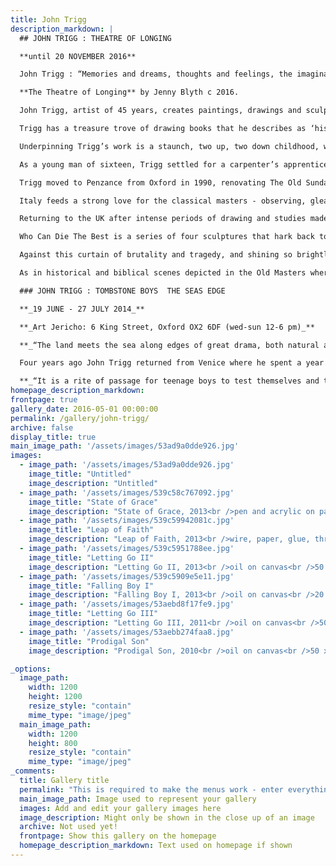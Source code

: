 ```yaml
---
title: John Trigg
description_markdown: |
  ## JOHN TRIGG : THEATRE OF LONGING

  **until 20 NOVEMBER 2016**

  John Trigg : “Memories and dreams, thoughts and feelings, the imaginative life and inner world we are forever trying to grasp and make sense of. Images perform within us like a theatre of shadows...  Our lives are there, passing through as we seek to hold on to the flesh and bones of existence. “ 

  **The Theatre of Longing** by Jenny Blyth c 2016.

  John Trigg, artist of 45 years, creates paintings, drawings and sculpture that reflect a life hard-lived and hard-worked, work that is infused with the bitter-sweet theatre of life.  The Theatre of Longing is in essence autobiographical, present and past, drawing on formative childhood years, the beauty of classical masters and the drama of Venice.  

  Trigg has a treasure trove of drawing books that he describes as ‘his engine room’. Visual diaries compiled over decades of drawings in various pens, ink and acrylics, record his observations of people and places, and create ‘nest eggs’ for his paintings - a fusion of his travels abroad and vignettes of his hometown on the Cornish coast, coloured by the blue-green shifting spectrum of the sea.

  Underpinning Trigg’s work is a staunch, two up, two down childhood, where paper and pencil were an unnecessary expense, softened by tender memories of a mother who was ‘potent and sharp with humour’, who intuitively understood that her son needed to draw. “Go on then – get my purse, and remember to ask them to wrap the paper”.  Trigg would ask to have the table after dinner, the house then quiet, his father out playing cards and his mother stepping out with friends.  He reflects with delight on neighbours and relations, perplexed by the apparent uselessness of it ….”he’s still doing that then ?” And in later years, despite exhibitions in museums across the UK, stopping in the street, a man of fifty plus with those same neighbours as before: “What’s the boy doing now?”… the response a still little reluctant: “Well…. he’s an artist isnt’ he….”

  As a young man of sixteen, Trigg settled for a carpenter’s apprenticeship, a ‘useful and honest’ profession learning basic woodworking skills at Rycotewood College, Thame followed by four years of Furniture and Interior Design at High Wycombe College.  He became a master joiner and after a year in Finland building prefabricated houses he worked ultimately with top architects and designers through his twenties……. but found himself longing to paint. He taught drawing for five years thereafter at Foundation and Degree level, so that it wasn’t until his early 30’s that he committed to a life as an artist. 

  Trigg moved to Penzance from Oxford in 1990, renovating The Old Sunday School to home and studio over four floors, but still has sand in his shoes. He makes regular forays abroad that fuel his creativity, living as a ‘local’ whether in Europe or West Africa.  In recent years he has been drawn to Italy  – living for twelve months below an opera singer in Venice 2008/9, and two months last year in a small, seedy hotel behind the train station in Rome, a rich tapestry of life unravelling before him by ‘players’ of all creed and colour. 

  Italy feeds a strong love for the classical masters - observing, gleaning and drawing.  Iconic painters and sculptors, such as Caravaggio, Goya, Tintoretto and Rembrandt inform his work on many levels.  Trigg observes Michelangelo’s Pietà, “Mary’s face, that of a fourteen year old holding the body of a grown man, his shin’s vulnerable” and reflects sadly, how crucifixion victims often had their shins broken.  But the faces that fuel Trigg’s imagination and colour his paintings are ‘local’ subjects, couples kissing Down Along the Prom at Penzance, Twins Via Marsala, sisters from Eastern Europe working the streets around Termini station, or The Theatre of Longing I-IV, a series of triptychs that include recurring images: Self Portrait, seagull, young mothers with their babies, a Muslim girl from Penzance, her head scarf indistinguishable from a nun’s coif and veil.

  Returning to the UK after intense periods of drawing and studies made during his Italian visits, Trigg has been able to combine the religiousity, the quietness of darker corners of antiquity that are permeated into the stone, with the biography and narrative of contemporary composition. The paintings and sculpture from the last ten years are infused with the drama and pathos of religious iconography, the atom-heart love of mother and child, the death-or-glory camaraderie of men at war – in essence, the agonies and the ecstasies of life that are the subjects for his theatre.

  Who Can Die The Best is a series of four sculptures that hark back to a favourite boyhood game celebrating the spirit of ‘death or glory’. These ‘three dimensional drawings’ capture a certain youthful pitilessness, an irrepressible and life-affirming dance with death. Trigg recalls his mother describing his father’s return from North Africa and WWII, like a ‘bronzed god’, but separated from his fellow soldiers and troop, ‘shrivelled to a shadow in just three years’.  Tales of his grandfather returning from the Somme in 1916 also made their mark – he was mortally wounded and died seven long years later with shrapnel still embedded in his chest.  Brothers in Arms is composed of wire figures, bound and bandaged with paper, glue and red thread.  It is a contemporary Pietà, one soldier cradling his ‘crucified’ brother in arms.  

  Against this curtain of brutality and tragedy, and shining so brightly, is the light of motherhood, the sweetness of love between mother and child.  Perhaps felt so keenly in the autumn years of his life, Trigg is able to weave together the purity and intensity of that love, as captured in Dreaming Beneath the Trees, that is so beautifully depicted in classical art.  His figures have the colour and drama of the Venice Carnevale, yet remain autobiographical.  In Drawing Lesson, his mother watches over him as he draws a full arc across the paper – she gives him space but is present and watchful.  Delivering him in Mother and Child, she holds him forth, a child already grown but in those early years still umbilically linked.  

  As in historical and biblical scenes depicted in the Old Masters where women were so often brutalized, there is violence, a visceral reality in Trigg’s sculpture where breasts and thighs are bound too tight, that is raw.  It is Trigg’s ability to balance that with pathos, to tread the sharp edge between light and dark, that make his paintings and sculpture so very beautiful.

  ### JOHN TRIGG : TOMBSTONE BOYS  THE SEAS EDGE

  **_19 JUNE - 27 JULY 2014_**

  **_Art Jericho: 6 King Street, Oxford OX2 6DF (wed-sun 12-6 pm)_**

  **_“The land meets the sea along edges of great drama, both natural and man made. This is an epic confrontation that we have been part of since our beginning, a relentless ‘battle’.   We came out of the sea, and we are steeped in a timeless longing to return. We play our games along this edge, searching for the perfect pebble, finding millions that form perfectly to the hand, and nest in the pocket, perfectly. This is a love we breathe in deeply. We go in and out on the tide, always looking for a way home.”_**_John Trigg_

  Four years ago John Trigg returned from Venice where he spent a year lost in Tintoretto and other classical masters, religious icons and architecture. Returning to his studio in Penzance, Trigg has transposed the essence and sensibilities of Venice, the iconography and dark corners where the sun has never shone, the softness of stone touched a thousand times and over, into a body of work drawn from the _Seas Edge_; seascapes, where the ocean appears as if cupped and proffered by the land, and portraits - a series of drawings and paintings of _Tombstone Boys_.

  **_“It is a rite of passage for teenage boys to test themselves and the rule makers. In their black wet suits, with head cut at the neck, hands cut at the wrists and feet at the ankles, I was struck by the beauty and grace of the Image. There was something ‘religious’ in this look and style as they plummeted into the water, a defiance too, coupled with a pale vulnerability. No fat on these boys. Lean, mean and with a whiff of reckless danger in the air.”_ **_John Trigg_
homepage_description_markdown: 
frontpage: true
gallery_date: 2016-05-01 00:00:00
permalink: /gallery/john-trigg/
archive: false
display_title: true
main_image_path: '/assets/images/53ad9a0dde926.jpg'
images:
  - image_path: '/assets/images/53ad9a0dde926.jpg'
    image_title: "Untitled"
    image_description: "Untitled"
  - image_path: '/assets/images/539c58c767092.jpg'
    image_title: "State of Grace"
    image_description: "State of Grace, 2013<br />pen and acrylic on paper<br />57 x 47 cm<br />SOLD &amp;pound;550"
  - image_path: '/assets/images/539c59942081c.jpg'
    image_title: "Leap of Faith"
    image_description: "Leap of Faith, 2013<br />wire, paper, glue, thread, paint<br />60 cm<br />&amp;pound;550"
  - image_path: '/assets/images/539c5951788ee.jpg'
    image_title: "Letting Go II"
    image_description: "Letting Go II, 2013<br />oil on canvas<br />50 x 50 cm<br />&amp;pound;675"
  - image_path: '/assets/images/539c5909e5e11.jpg'
    image_title: "Falling Boy I"
    image_description: "Falling Boy I, 2013<br />oil on canvas<br />20 x 50 cm"
  - image_path: '/assets/images/53aebd8f17fe9.jpg'
    image_title: "Letting Go III"
    image_description: "Letting Go III, 2011<br />oil on canvas<br />50 x 50 cm<br />&amp;pound;675"
  - image_path: '/assets/images/53aebb274faa8.jpg'
    image_title: "Prodigal Son"
    image_description: "Prodigal Son, 2010<br />oil on canvas<br />50 x 70 cm<br />&amp;pound;750"

_options:
  image_path:
    width: 1200
    height: 1200
    resize_style: "contain"
    mime_type: "image/jpeg"
  main_image_path:
    width: 1200
    height: 800
    resize_style: "contain"
    mime_type: "image/jpeg"
_comments:
  title: Gallery title
  permalink: "This is required to make the menus work - enter everything in lower case, no digits, no spaces in this format /gallery/my-new-gallery/"
  main_image_path: Image used to represent your gallery
  images: Add and edit your gallery images here
  image_description: Might only be shown in the close up of an image
  archive: Not used yet!
  frontpage: Show this gallery on the homepage
  homepage_description_markdown: Text used on homepage if shown
---
```


